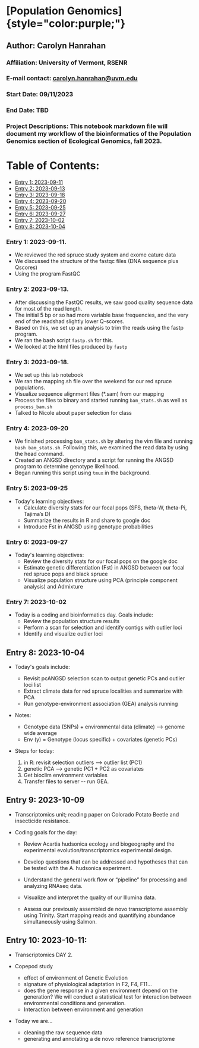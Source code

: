 # [Population Genomics]{style="color:purple;"}

## Author: Carolyn Hanrahan

### Affiliation: University of Vermont, RSENR

### E-mail contact: [carolyn.hanrahan\@uvm.edu](mailto:carolyn.hanrahan@uvm.edu)

### Start Date: 09/11/2023

### End Date: TBD

### Project Descriptions: This notebook markdown file will document my workflow of the bioinformatics of the Population Genomics section of Ecological Genomics, fall 2023.

# Table of Contents:

-   [Entry 1: 2023-09-11](#id-section1)
-   [Entry 2: 2023-09-13](#id-section2)
-   [Entry 3: 2023-09-18](#id-section3)
-   [Entry 4: 2023-09-20](#id-section4)
-   [Entry 5: 2023-09-25](#id-section5)
-   [Entry 6: 2023-09-27](#id-section6)
-   [Entry 7: 2023-10-02](#id-section7)
-   [Entry 8: 2023-10-04](#id-section8)

<div id='id-section1'/>

### Entry 1: 2023-09-11.

-   We reviewed the red spruce study system and exome cature data
-   We discussed the structure of the fastqc files (DNA sequence plus Qscores)
-   Using the program FastQC

### Entry 2: 2023-09-13.

-   After discussing the FastQC results, we saw good quality sequence data for most of the read length.
-   The initial 5 bp or so had more variable base frequencies, and the very end of the readshad slightly lower Q-scores.
-   Based on this, we set up an analysis to trim the reads using the fastp program.
-   We ran the bash script `fastp.sh` for this.
-   We looked at the html files produced by `fastp`

<div id='id-section3'/>

### Entry 3: 2023-09-18.

-   We set up this lab notebook
-   We ran the mapping.sh file over the weekend for our red spruce populations.
-   Visualize sequence alignment files (\*.sam) from our mapping
-   Process the files to binary and started running `bam_stats.sh` as well as `process_bam.sh`
-   Talked to Nicole about paper selection for class

### Entry 4: 2023-09-20

-   We finished processing `bam_stats.sh` by altering the vim file and running `bash bam_stats.sh`. Following this, we examined the read data by using the head command.
-   Created an ANGSD directory and a script for running the ANGSD program to determine genotype likelihood.
-   Began running this script using `tmux` in the background.

### Entry 5: 2023-09-25

- Today's learning objectives: 
  - Calculate diversity stats for our focal pops (SFS, theta-W, theta-Pi, Tajima’s D)
  - Summarize the results in R and share to google doc
  - Introduce Fst in ANGSD using genotype probabilities

### Entry 6: 2023-09-27

- Today's learning objectives: 
  - Review the diversity stats for our focal pops on the google doc
  - Estimate genetic differentiation (Fst) in ANGSD between our focal red spruce pops and black spruce
  - Visualize population structure using PCA (principle component analysis) and Admixture
  
### Entry 7: 2023-10-02

- Today is a coding and bioinformatics day. Goals include: 
  - Review the population structure results
  - Perform a scan for selection and identify contigs with outlier loci
  - Identify and visualize outlier loci
  
## Entry 8: 2023-10-04

- Today's goals include:
  - Revisit pcANGSD selection scan to output genetic PCs and outlier loci list
  - Extract climate data for red spruce localities and summarize with PCA
  - Run genotype-environment association (GEA) analysis running
  
- Notes: 
  - Genotype data (SNPs) + environmental data (climate) --> genome wide average 
  - Env (y) = Genotype (locus specific) + covariates (genetic PCs)

- Steps for today: 
  1. in R: revisit selection outliers --> outlier list (PC1)
  2. genetic PCA --> genetic PC1 + PC2 as covariates
  3. Get bioclim environment variables 
  4. Transfer files to server -- run GEA. 
  
## Entry 9: 2023-10-09
  
- Transcriptomics unit; reading paper on Colorado Potato Beetle and insecticide resistance. 
  
- Coding goals for the day: 
  - Review Acartia hudsonica ecology and biogeography and the experimental evolution/transcriptomics experimental design.

  - Develop questions that can be addressed and hypotheses that can be tested with the A. hudsonica experiment.

  - Understand the general work flow or “pipeline” for processing and analyzing RNAseq data.

  - Visualize and interpret the quality of our Illumina data.

  - Assess our previously assembled de novo transcriptome assembly using Trinity.
Start mapping reads and quantifying abundance simultaneously using Salmon.

## Entry 10: 2023-10-11:

- Transcriptomics DAY 2. 
- Copepod study 
  - effect of environment of Genetic Evolution 
  - signature of physiological adaptation in F2, F4, F11...
  - does the gene response in a given environment depend on the generation? We will conduct a statistical test for interaction between environmental conditions and generation. 
  - Interaction between environment and generation 
  
- Today we are... 
   - cleaning the raw sequence data 
   - generating and annotating a de novo reference transcriptome 